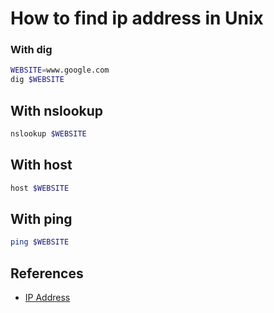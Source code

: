 # How to find ip address in Unix

### With dig
```bash
WEBSITE=www.google.com
dig $WEBSITE
```

## With nslookup
```bash
nslookup $WEBSITE
```

## With host
```bash
host $WEBSITE
```

## With ping
```bash
ping $WEBSITE
```

## References
- [IP Address](https://linuxhandbook.com/find-website-ip-address-linux/)

